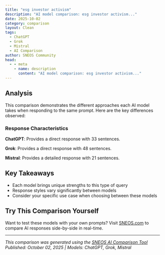 ```yaml
---
title: "esg investor activism"
description: "AI model comparison: esg investor activism..."
date: 2025-10-02
category: comparison
layout: Clean
tags:
  - ChatGPT
  - Grok
  - Mistral
  - AI Comparison
author: SNEOS Community
head:
  - - meta
    - name: description
      content: "AI model comparison: esg investor activism..."
---
```


<ChatComparison
  title="esg investor activism"
  prompt="esg investor activism"
  :responses='{"ChatGPT": "**ESG Investor Activism** refers to the efforts by shareholders, especially institutional investors, to influence companies to adopt better environmental, social, and governance (ESG) practices. This form of activism leverages the power of investment ownership to push for sustainable and responsible corporate behavior.\n\n### Key Aspects of ESG Investor Activism:\n\n1. **Definition**:\n - ESG investor activism involves shareholders using their equity stakes to advocate for improved practices related to environmental sustainability, social responsibility, and governance transparency.\n\n2. **Objectives**:\n - Reduce environmental impact (e.g., lower carbon emissions, better resource management).\n - Promote social issues (e.g., diversity and inclusion, labor rights, community engagement).\n - Improve governance (e.g., board diversity, executive compensation, anti-corruption measures).\n\n3. **Methods of Activism**:\n - **Engagement and Dialogue**: Investors meet with company management to discuss ESG concerns and urge for change.\n - **Filing Shareholder Resolutions**: Proposing and voting on ESG-related resolutions at annual general meetings.\n - **Proxy Voting**: Using voting power to support ESG initiatives or oppose management agendas that neglect ESG considerations.\n - **Public Campaigns and Advocacy**: Using media and public forums to pressure companies.\n - **Divestment**: Selling holdings in companies that fail to meet ESG standards, thereby impacting their stock value.\n\n4. **Why Investors Engage in ESG Activism**:\n - **Risk Management**: Companies with poor ESG practices may face regulatory, reputational, or operational risks.\n - **Long-term Value Creation**: Sustainable companies are seen as better positioned for long-term success.\n - **Investor Mandates**: Many investors now have ESG-focused mandates or policies.\n - **Stakeholder Pressure**: Public and client demand for responsible investment.\n\n5. **Impact Examples**:\n - Improved climate disclosures and carbon reduction commitments.\n - Enhanced board diversity and improved labor practices.\n - Stronger anti-corruption and ethical governance frameworks.\n\n### Summary:\nESG investor activism represents a growing trend where investors actively seek to influence corporate behaviors to align with sustainability and ethical standards. It is a powerful mechanism to drive positive change in business practices globally.\n\n---\n\nIf you want, I can provide examples of major ESG investor activism campaigns or key organizations involved. Let me know!", "Grok": "ESG (Environmental, Social, and Governance) investor activism refers to the efforts by investors to influence a company\u0027s operations, policies, or strategies to align with ESG principles. These activists typically use their ownership stakes in companies to push for changes that address environmental sustainability, social responsibility, and strong governance practices. This form of activism has gained significant traction in recent years as stakeholders increasingly prioritize ethical and sustainable business practices alongside financial returns.\n\n### Key Aspects of ESG Investor Activism:\n1. **Environmental (E):** Focus on issues like climate change, carbon emissions, renewable energy adoption, waste management, and biodiversity. Activists may pressure companies to reduce their environmental footprint or transition to greener practices.\n - **Example:** Pushing a fossil fuel company to invest in renewable energy or commit to net-zero emissions by a specific date.\n\n2. **Social (S):** Emphasis on labor practices, diversity and inclusion, human rights, community impact, and employee well-being. Activists may advocate for better working conditions, fair wages, or more equitable hiring practices.\n - **Example:** Urging a company to improve gender diversity on its board or address supply chain labor abuses.\n\n3. **Governance (G):** Focus on corporate governance issues such as board composition, executive compensation, transparency, and shareholder rights. Activists often seek reforms to ensure accountability and ethical decision-making.\n - **Example:** Campaigning against excessive CEO pay or demanding independent board members to avoid conflicts of interest.\n\n### Tactics of ESG Investor Activists:\n- **Shareholder Resolutions:** Filing proposals at annual general meetings (AGMs) to vote on ESG-related changes.\n- **Engagement and Dialogue:** Working with company management through private discussions to encourage voluntary adoption of ESG goals.\n- **Proxy Battles:** Attempting to gain seats on a company\u0027s board to directly influence policy.\n- **Public Campaigns:** Leveraging media and public opinion to pressure companies through campaigns or divestment threats.\n- **Divestment:** Selling shares or threatening to divest as a way to signal disapproval of a company\u2019s ESG performance.\n\n### Drivers of ESG Investor Activism:\n- **Growing Demand for Sustainability:** Investors, consumers, and regulators are increasingly prioritizing sustainability and ethical practices.\n- **Regulatory Pressure:** Governments and international bodies are enacting stricter ESG-related regulations (e.g., EU Taxonomy, SEC climate disclosure rules).\n- **Financial Performance Link:** Studies suggest that strong ESG practices can enhance long-term financial performance by reducing risks and attracting capital.\n- **Institutional Investor Influence:** Large asset managers (e.g., BlackRock, Vanguard) and pension funds often support ESG activism, wielding significant voting power.\n\n### Notable Examples:\n1. **Engine No. 1 vs. ExxonMobil (2021):** Engine No. 1, a small activist hedge fund, successfully won three board seats at ExxonMobil, advocating for a stronger transition to clean energy. Backed by major investors like BlackRock, this marked a significant moment for ESG activism.\n2. **BlackRock\u2019s ESG Focus:** As one of the largest asset managers, BlackRock has been vocal about prioritizing ESG, using its voting power to push for climate action and diversity in portfolio companies.\n3. **Shareholder Resolutions on Climate:** Companies like Chevron and Shell have faced shareholder resolutions demanding more aggressive carbon reduction targets, often led by coalitions like Climate Action 100\u002B.\n\n### Challenges and Criticisms:\n- **Greenwashing Risk:** Some companies may adopt superficial ESG measures to appease activists without meaningful change.\n- **Short-Term vs. Long-Term Conflict:** ESG initiatives may conflict with short-term profit goals, creating tension with traditional investors.\n- **Backlash Against ESG:** Some stakeholders argue that ESG activism prioritizes social agendas over fiduciary duty, leading to debates about \u201Cwoke capitalism.\u201D\n- **Measurement Issues:** Lack of standardized ESG metrics can make it hard to assess a company\u2019s true performance or the impact of activism.\n\n### Future Outlook:\nESG investor activism is likely to grow as younger generations of investors (e.g., Millennials and Gen Z) prioritize values-aligned investing, and as climate change and social inequality remain pressing global issues. However, the movement may face increased scrutiny and pushback in some regions due to political and economic debates over ESG priorities.\n\nIf you\u2019re looking into a specific case, company, or trend within ESG investor activism, let me know, and I can dig deeper!", "Mistral": "ESG (Environmental, Social, and Governance) investor activism refers to the practice where investors use their influence to encourage companies to adopt better ESG practices. This type of activism is driven by the belief that companies with strong ESG performance are more sustainable, less risky, and often more profitable in the long term. Here are some key aspects of ESG investor activism:\n\n1. **Engagement**: Investors engage with companies through dialogues, proposals, and shareholder resolutions to promote better ESG practices. This can include encouraging companies to reduce their carbon footprint, improve labor practices, or enhance board diversity.\n\n2. **Proxy Voting**: Investors use their voting rights to support or oppose management proposals, or to support shareholder resolutions that promote better ESG practices.\n\n3. **Divestment**: In some cases, investors may choose to divest from companies that do not meet certain ESG standards. This is often used as a last resort after attempts at engagement have not resulted in satisfactory progress.\n\n4. **Integration**: Investors incorporate ESG factors into their investment decisions and portfolio construction. This can involve screening companies based on ESG criteria, tilting portfolios towards higher ESG-rated companies, or including ESG factors in risk and valuation models.\n\n5. **Collaboration**: Investors often collaborate with each other and with other stakeholders, such as NGOs and policymakers, to amplify their influence and drive systemic change.\n\n6. **Transparency**: Investors promote and encourage companies to improve their ESG-related disclosures, helping to enhance transparency and enable market participants to make more informed decisions.\n\nSome prominent examples of ESG investor activism include:\n\n- Climate Action 100\u002B: A global initiative led by investors to engage with the world\u0027s largest corporate greenhouse gas emitters to improve governance on climate change, curb emissions, and strengthen climate-related financial disclosures.\n\n- Say on Climate: A campaign encouraging companies to give shareholders an annual non-binding advisory vote on their climate transition action plan.\n\n- Board diversity initiatives: Investors promoting greater diversity in the boardroom to enhance decision-making and better reflect the diverse nature of society and customers.\n\nESG investor activism is gaining momentum as investors increasingly recognize the importance of ESG factors in creating long-term value and managing risks."}' 
  published-date="02:26"
/>

## Analysis

This comparison demonstrates the different approaches each AI model takes when responding to the same prompt. Here are the key differences observed:

### Response Characteristics

**ChatGPT**: Provides a direct response with 33 sentences. 

**Grok**: Provides a direct response with 48 sentences. 

**Mistral**: Provides a detailed response with 21 sentences. 

## Key Takeaways

- Each model brings unique strengths to this type of query
- Response styles vary significantly between models
- Consider your specific use case when choosing between these models

## Try This Comparison Yourself

Want to test these models with your own prompts? Visit [SNEOS.com](https://sneos.com) to compare AI responses side-by-side in real-time.

---

*This comparison was generated using the [SNEOS AI Comparison Tool](https://sneos.com)*
*Published: October 02, 2025 | Models: ChatGPT, Grok, Mistral*
